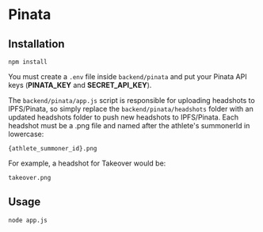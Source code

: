 # Pinata

## Installation

```
npm install
```

You must create a `.env` file inside `backend/pinata` and put your Pinata API keys (**PINATA_KEY** and **SECRET_API_KEY**).

The `backend/pinata/app.js` script is responsible for uploading headshots to IPFS/Pinata, so simply replace the `backend/pinata/headshots` folder with an updated headshots folder to push new headshots to IPFS/Pinata. Each headshot must be a .png file and named after the athlete's summonerId in lowercase:

```
{athlete_summoner_id}.png
```

For example, a headshot for Takeover would be:

```
takeover.png
```

## Usage
```
node app.js
```